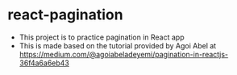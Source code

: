 # react-pagination
- This project is to practice pagination in React app
- This is made based on the tutorial provided by Agoi Abel at https://medium.com/@agoiabeladeyemi/pagination-in-reactjs-36f4a6a6eb43
